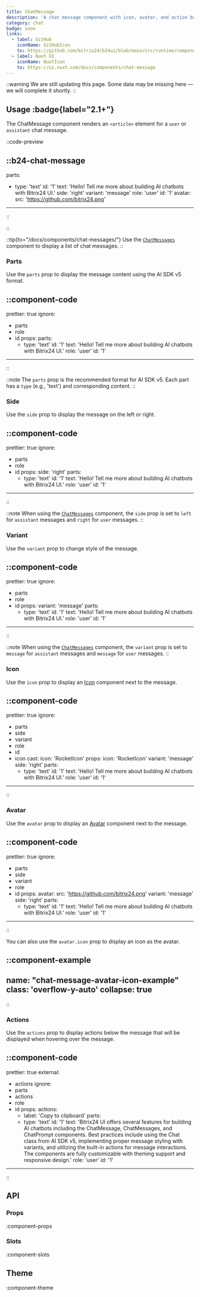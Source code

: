 ```yaml
---
title: ChatMessage
description: 'A chat message component with icon, avatar, and action buttons.'
category: chat
badge: soon
links:
  - label: GitHub
    iconName: GitHubIcon
    to: https://github.com/bitrix24/b24ui/blob/main/src/runtime/components/ChatMessage.vue
  - label: Nuxt UI
    iconName: NuxtIcon
    to: https://ui.nuxt.com/docs/components/chat-message
---
```


::warning
We are still updating this page. Some data may be missing here — we will complete it shortly.
::

## Usage :badge{label="2.1+"}

The ChatMessage component renders an `<article>` element for a `user` or `assistant` chat message.

::code-preview

::b24-chat-message
---
parts:
  - type: 'text'
    id: '1'
    text: 'Hello! Tell me more about building AI chatbots with Bitrix24 UI.'
side: 'right'
variant: 'message'
role: 'user'
id: '1'
avatar:
  src: 'https://github.com/bitrix24.png'
---
::

::

::tip{to="/docs/components/chat-messages/"}
Use the [`ChatMessages`](/docs/components/chat-messages/) component to display a list of chat messages.
::

### Parts

Use the `parts` prop to display the message content using the AI SDK v5 format.

::component-code
---
prettier: true
ignore:
  - parts
  - role
  - id
props:
  parts:
    - type: 'text'
      id: '1'
      text: 'Hello! Tell me more about building AI chatbots with Bitrix24 UI.'
  role: 'user'
  id: '1'
---
::

::note
The `parts` prop is the recommended format for AI SDK v5. Each part has a `type` (e.g., 'text') and corresponding content.
::

### Side

Use the `side` prop to display the message on the left or right.

::component-code
---
prettier: true
ignore:
  - parts
  - role
  - id
props:
  side: 'right'
  parts:
    - type: 'text'
      id: '1'
      text: 'Hello! Tell me more about building AI chatbots with Bitrix24 UI.'
  role: 'user'
  id: '1'
---
::

::note
When using the [`ChatMessages`](/docs/components/chat-messages/) component, the `side` prop is set to `left` for `assistant` messages and `right` for `user` messages.
::

### Variant

Use the `variant` prop to change style of the message.

::component-code
---
prettier: true
ignore:
  - parts
  - role
  - id
props:
  variant: 'message'
  parts:
    - type: 'text'
      id: '1'
      text: 'Hello! Tell me more about building AI chatbots with Bitrix24 UI.'
  role: 'user'
  id: '1'
---
::

::note
When using the [`ChatMessages`](/docs/components/chat-messages/) component, the `variant` prop is set to `message` for `assistant` messages and `message` for `user` messages.
::

### Icon

Use the `icon` prop to display an [Icon](https://bitrix24.github.io/b24icons/guide/icons.html)  component next to the message.

::component-code
---
prettier: true
ignore:
  - parts
  - side
  - variant
  - role
  - id
  - icon
cast:
  icon: 'RocketIcon'
props:
  icon: 'RocketIcon'
  variant: 'message'
  side: 'right'
  parts:
    - type: 'text'
      id: '1'
      text: 'Hello! Tell me more about building AI chatbots with Bitrix24 UI.'
  role: 'user'
  id: '1'
---
::

### Avatar

Use the `avatar` prop to display an [Avatar](/docs/components/avatar/) component next to the message.

::component-code
---
prettier: true
ignore:
  - parts
  - side
  - variant
  - role
  - id
props:
  avatar:
    src: 'https://github.com/bitrix24.png'
  variant: 'message'
  side: 'right'
  parts:
    - type: 'text'
      id: '1'
      text: 'Hello! Tell me more about building AI chatbots with Bitrix24 UI.'
  role: 'user'
  id: '1'
---
::

You can also use the `avatar.icon` prop to display an icon as the avatar.

::component-example
---
name: "chat-message-avatar-icon-example"
class: 'overflow-y-auto'
collapse: true
---
::

### Actions

Use the `actions` prop to display actions below the message that will be displayed when hovering over the message.

::component-code
---
prettier: true
external:
  - actions
ignore:
  - parts
  - actions
  - role
  - id
props:
  actions:
    - label: 'Copy to clipboard'
  parts:
    - type: 'text'
      id: '1'
      text: 'Bitrix24 UI offers several features for building AI chatbots including the ChatMessage, ChatMessages, and ChatPrompt components. Best practices include using the Chat class from AI SDK v5, implementing proper message styling with variants, and utilizing the built-in actions for message interactions. The components are fully customizable with theming support and responsive design.'
  role: 'user'
  id: '1'
---
::

## API

### Props

:component-props

### Slots

:component-slots

## Theme

:component-theme
